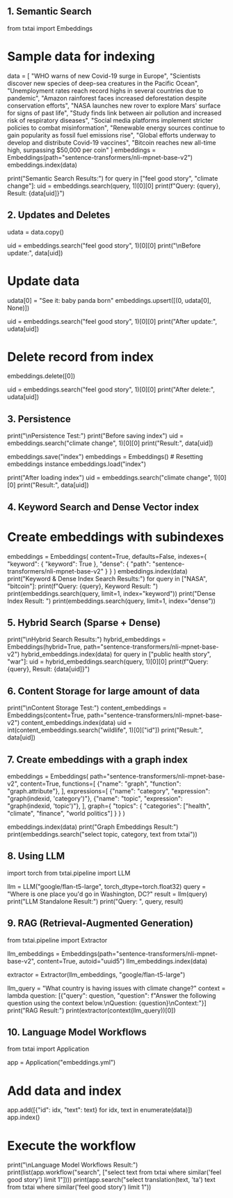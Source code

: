 ## 1. Semantic Search ##
from txtai import Embeddings

# Sample data for indexing  
data = [
    "WHO warns of new Covid-19 surge in Europe",
    "Scientists discover new species of deep-sea creatures in the Pacific Ocean",
    "Unemployment rates reach record highs in several countries due to pandemic",
    "Amazon rainforest faces increased deforestation despite conservation efforts",
    "NASA launches new rover to explore Mars' surface for signs of past life",
    "Study finds link between air pollution and increased risk of respiratory diseases",
    "Social media platforms implement stricter policies to combat misinformation",
    "Renewable energy sources continue to gain popularity as fossil fuel emissions rise",
    "Global efforts underway to develop and distribute Covid-19 vaccines",
    "Bitcoin reaches new all-time high, surpassing $50,000 per coin"
]
embeddings = Embeddings(path="sentence-transformers/nli-mpnet-base-v2")
embeddings.index(data)

print("Semantic Search Results:")
for query in ["feel good story", "climate change"]:
    uid = embeddings.search(query, 1)[0][0]
    print(f"Query: {query}, Result: {data[uid]}")
  
## 2. Updates and Deletes ##

udata = data.copy()

uid = embeddings.search("feel good story", 1)[0][0]
print("\nBefore update:", data[uid])

# Update data
udata[0] = "See it: baby panda born"
embeddings.upsert([(0, udata[0], None)])

uid = embeddings.search("feel good story", 1)[0][0]
print("After update:", udata[uid])

# Delete record from index
embeddings.delete([0])

uid = embeddings.search("feel good story", 1)[0][0]
print("After delete:", udata[uid])

## 3. Persistence ##

print("\nPersistence Test:")
print("Before saving index")
uid = embeddings.search("climate change", 1)[0][0]
print("Result:", data[uid])

embeddings.save("index")
embeddings = Embeddings() # Resetting embeddings instance
embeddings.load("index")

print("After loading index")
uid = embeddings.search("climate change", 1)[0][0]
print("Result:", data[uid])

## 4. Keyword Search and Dense Vector index ##

# Create embeddings with subindexes
embeddings = Embeddings(
  content=True,
  defaults=False,
  indexes={
    "keyword": {
      "keyword": True
    },
    "dense": {
      "path": "sentence-transformers/nli-mpnet-base-v2"
    }
  }
)
embeddings.index(data)
print("Keyword & Dense Index Search Results:")
for query in ["NASA", "bitcoin"]:
  print(f"Query: {query}, Keyword Result: ")
  print(embeddings.search(query, limit=1, index="keyword"))
  print("Dense Index Result: ")
  print(embeddings.search(query, limit=1, index="dense"))
  
## 5. Hybrid Search (Sparse + Dense) ##
print("\nHybrid Search Results:")
hybrid_embeddings = Embeddings(hybrid=True, path="sentence-transformers/nli-mpnet-base-v2")
hybrid_embeddings.index(data)
for query in ["public health story", "war"]:
    uid = hybrid_embeddings.search(query, 1)[0][0]
    print(f"Query: {query}, Result: {data[uid]}")
    
## 6. Content Storage for large amount of data ##

print("\nContent Storage Test:")
content_embeddings = Embeddings(content=True, path="sentence-transformers/nli-mpnet-base-v2")
content_embeddings.index(data)
uid = int(content_embeddings.search("wildlife", 1)[0]["id"])
print("Result:", data[uid])

## 7. Create embeddings with a graph index ##
embeddings = Embeddings(
  path="sentence-transformers/nli-mpnet-base-v2",
  content=True,
  functions=[
    {"name": "graph", "function": "graph.attribute"},
  ],
  expressions=[
    {"name": "category", "expression": "graph(indexid, 'category')"},
    {"name": "topic", "expression": "graph(indexid, 'topic')"},
  ],
  graph={
    "topics": {
      "categories": ["health", "climate", "finance", "world politics"]
    }
  }
)

embeddings.index(data)
print("Graph Embeddings Result:")
print(embeddings.search("select topic, category, text from txtai"))

## 8. Using LLM  ##
import torch
from txtai.pipeline import LLM

llm = LLM("google/flan-t5-large", torch_dtype=torch.float32)
query = "Where is one place you'd go in Washington, DC?"
result = llm(query)
print("LLM Standalone Result:")
print("Query: ", query, result)

## 9. RAG (Retrieval-Augmented Generation) ##
from txtai.pipeline import Extractor

llm_embeddings = Embeddings(path="sentence-transformers/nli-mpnet-base-v2", content=True, autoid="uuid5")
llm_embeddings.index(data)

extractor = Extractor(llm_embeddings, "google/flan-t5-large")

llm_query = "What country is having issues with climate change?"
context = lambda question: [{"query": question, "question": f"Answer the following question using the context below.\nQuestion: {question}\nContext:"}]
print("RAG Result:")
print(extractor(context(llm_query))[0])

## 10. Language Model Workflows ##
from txtai import Application

app = Application("embeddings.yml")

# Add data and index
app.add([{"id": idx, "text": text} for idx, text in enumerate(data)])
app.index()

# Execute the workflow
print("\nLanguage Model Workflows Result:")
print(list(app.workflow("search", ["select text from txtai where similar('feel good story') limit 1"])))
print(app.search("select translation(text, 'ta') text from txtai where similar('feel good story') limit 1"))
